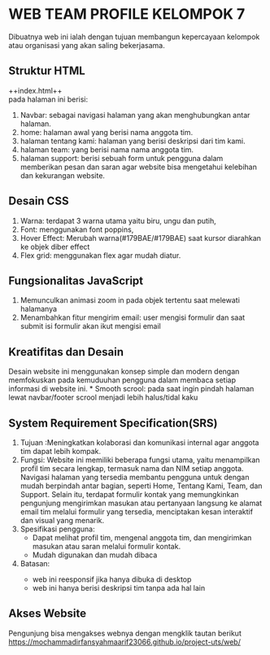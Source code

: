 <h1>WEB TEAM PROFILE KELOMPOK 7</h1>
Dibuatnya web ini ialah dengan tujuan membangun kepercayaan kelompok atau organisasi yang akan saling bekerjasama.

<h2>Struktur HTML</h2>
++index.html++
<br>
pada halaman ini berisi:
<ol>
<li>Navbar: sebagai navigasi halaman yang akan menghubungkan antar halaman.</li>
<li>home: halaman awal yang berisi nama anggota tim.</li>
<li>halaman tentang kami: halaman yang berisi deskripsi dari tim kami.</li>
<li>halaman team: yang berisi nama nama anggota tim.</li>
<li>halaman support: berisi sebuah form untuk pengguna dalam memberikan pesan dan saran agar website bisa mengetahui kelebihan dan kekurangan website.</li>
</ol>

<h2>Desain CSS</h2>
<ol>
<li>Warna: terdapat 3 warna utama yaitu biru, ungu dan putih,</li>
<li>Font: menggunakan font poppins,</li>
<li>Hover Effect: Merubah warna(#179BAE/#179BAE) saat kursor diarahkan ke objek diber effect</li>
<li>Flex grid: menggunakan flex agar mudah diatur.</li>
</ol>

<h2>Fungsionalitas JavaScript</h2>
<ol>
<li>Memunculkan animasi zoom in pada objek tertentu saat melewati halamanya</li>
<li>Menambahkan fitur mengirim email: user mengisi formulir dan saat submit isi formulir akan ikut mengisi email</li>
</ol>

<h2>Kreatifitas dan Desain</h2>
Desain website ini menggunakan konsep simple dan modern dengan memfokuskan pada kemuduuhan pengguna dalam membaca setiap informasi di website ini.
* Smooth scrool: pada saat ingin pindah halaman lewat navbar/footer scrool menjadi lebih halus/tidal kaku

<h2>System Requirement Specification(SRS)</h2>
<ol>
  <li>
    Tujuan :Meningkatkan kolaborasi dan komunikasi internal agar anggota tim dapat lebih kompak.
  </li>
  <li>
    Fungsi: Website ini memiliki beberapa fungsi utama, yaitu menampilkan profil tim secara lengkap, termasuk nama dan NIM setiap anggota. Navigasi halaman yang tersedia membantu pengguna untuk dengan mudah berpindah antar bagian, seperti Home, Tentang Kami, Team, dan Support. Selain itu, terdapat formulir kontak yang memungkinkan pengunjung mengirimkan masukan atau pertanyaan langsung ke alamat email tim melalui formulir yang tersedia, menciptakan kesan interaktif dan visual yang menarik.
  </li>
  <li>
    Spesifikasi pengguna:
    <ul> 
      <li>
          Dapat melihat profil tim, mengenal anggota tim, dan mengirimkan masukan atau saran melalui formulir kontak.
      </li>
      <li>
          Mudah digunakan dan mudah dibaca 
      </li>
    </ul>
    <li>Batasan:</li>
     <ul>
       <li>
         web ini reesponsif jika hanya dibuka di desktop
       </li>
       <li>
         web ini hanya berisi deskripsi tim tanpa ada hal lain
       </li>
     </ul>
  </li>
</ol>


<h2>Akses Website</h2>
Pengunjung bisa mengakses webnya dengan mengklik tautan berikut
<br>
<a href="https://mochammadirfansyahmaarif23066.github.io/project-uts/web/">https://mochammadirfansyahmaarif23066.github.io/project-uts/web/</a>
